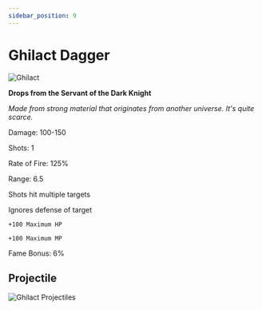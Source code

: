 ```yaml
---
sidebar_position: 9
---
```


# Ghilact Dagger

![Ghilact](https://vwiki.valorserver.com/api/item/picture/ghilact%20dagger)

**Drops from the Servant of the Dark Knight**

<i>Made from strong material that originates from another universe. It's quite scarce.</i>

Damage: 100-150

Shots: 1

Rate of Fire: 125%

Range: 6.5

Shots hit multiple targets

Ignores defense of target

    +100 Maximum HP
    
    +100 Maximum MP
    
Fame Bonus: 6%

## Projectile

![Ghilact Projectiles](https://cdn.discordapp.com/attachments/953134990428868629/981727292105580584/ghilact.gif)
